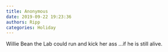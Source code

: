 ```yaml
---
title: Anonymous
date: 2019-09-22 19:23:36
authors: Ripp
categories: Holiday
---
```


 Willie Bean the Lab could run and kick her ass ...if he is still alive.